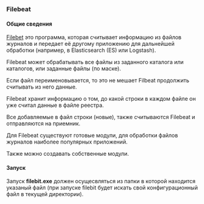 ### Filebeat
#### Общие сведения
[Filebet](https://www.elastic.co/products/beats/filebeat) это программа, которая считывает информацию из файлов журналов и передает её другому приложению для дальнейшей обработки (например, в Elasticsearch (ES) или Logstash).

Filebeat может обрабатывать все файлы из заданного каталога или каталогов, или заданные файлы (по маске).

Если файл переименовывается, то это не мешает Filbeat продолжить считывать из него данные.

Filebeat хранит информацию о том, до какой строки в каждом файле он уже считал данные в файле реестра.

Все добавляемые в файл строки (новые), также считываются Filebeat и отправляются на приемник.

Для Filebeat существуют готовые модули, для обработки файлов журналов наиболее популярных приложений.

Также можно создавать собственные модули.

#### Запуск
Запуск **filebit.exe** должен осущесвляться из папки в которой находится указаный файл (при запуске filebit будет искать свой конфигурационный файл в текущей директории).
